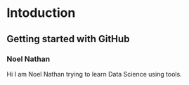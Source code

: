 # Intoduction
## Getting started with GitHub
### Noel Nathan
Hi I am Noel Nathan trying to learn Data Science using tools.
